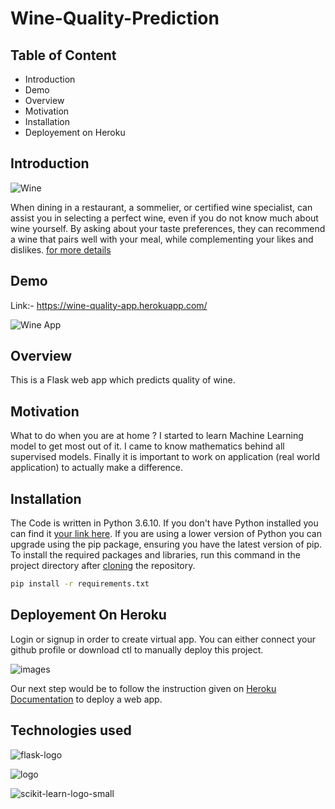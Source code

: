 # Wine-Quality-Prediction

## Table of Content
- Introduction
- Demo 
- Overview
- Motivation
- Installation
- Deployement on Heroku

## Introduction

![Wine](https://user-images.githubusercontent.com/62636740/90525637-1825f300-e18d-11ea-8cbc-fbb46d1d057f.jpg)

When dining in a restaurant, a sommelier, or certified wine specialist, can assist you in selecting a perfect wine, even if you do not know much about wine yourself. By asking about your taste preferences, they can recommend a wine that pairs well with your meal, while complementing your likes and dislikes.
[for more details](https://www.marketviewliquor.com/blog/2018/08/how-to-choose-a-good-wine/)

## Demo
Link:- https://wine-quality-app.herokuapp.com/

![Wine App](https://user-images.githubusercontent.com/62636740/90525132-8c13cb80-e18c-11ea-93ea-7474cd8eb04c.png)

## Overview
This is a Flask web app which predicts quality of wine.

## Motivation
What to do when you are at home ? I started to learn Machine Learning model to get most out of it. I came to know mathematics behind all supervised models. Finally it is important to work on application (real world application) to actually make a difference.

## Installation
The Code is written in Python 3.6.10. If you don't have Python installed you can find it [your link here](https://www.python.org/downloads/). If you are using a lower version of Python you can upgrade using the pip package, ensuring you have the latest version of pip. To install the required packages and libraries, run this command in the project directory after [cloning](https://docs.github.com/en/github/creating-cloning-and-archiving-repositories/cloning-a-repository) the repository.
```bash
pip install -r requirements.txt
```

## Deployement On Heroku
Login or signup in order to create virtual app. You can either connect your github profile or download ctl to manually deploy this project.

![images](https://user-images.githubusercontent.com/62636740/90267797-ab9cb280-de73-11ea-8b95-a52aeb763d71.jpg)

Our next step would be to follow the instruction given on [Heroku Documentation](https://devcenter.heroku.com/articles/getting-started-with-python) to deploy a web app.

## Technologies used

![flask-logo](https://user-images.githubusercontent.com/62636740/90309868-ebae7480-df09-11ea-8750-6ca4445dfd8f.png)

![logo](https://user-images.githubusercontent.com/62636740/90309879-fbc65400-df09-11ea-8a93-2364fa74c297.jpg)

![scikit-learn-logo-small](https://user-images.githubusercontent.com/62636740/90309893-10a2e780-df0a-11ea-9f19-81475d3ab59c.png)


